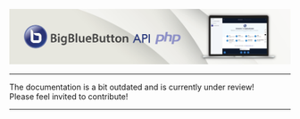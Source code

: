 ![BBB-Logo](../images/header.png)

---
<div class="warning">
    The documentation is a bit outdated and is currently under review!<br>
    Please feel invited to contribute!
</div>

---